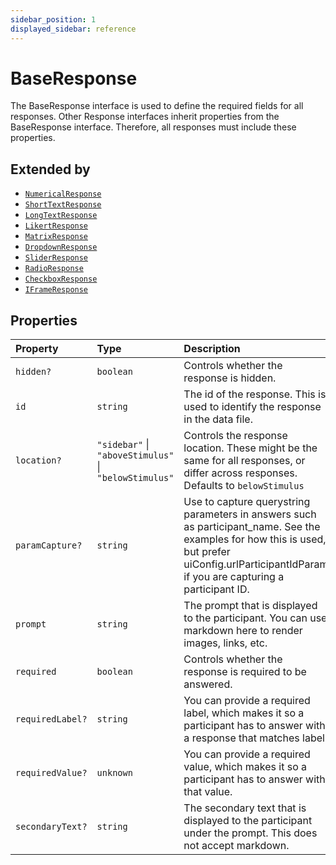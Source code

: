 ```yaml
---
sidebar_position: 1
displayed_sidebar: reference
---
```


# BaseResponse

The BaseResponse interface is used to define the required fields for all responses.
Other Response interfaces inherit properties from the BaseResponse interface.
Therefore, all responses must include these properties.

## Extended by

- [`NumericalResponse`](NumericalResponse.md)
- [`ShortTextResponse`](ShortTextResponse.md)
- [`LongTextResponse`](LongTextResponse.md)
- [`LikertResponse`](LikertResponse.md)
- [`MatrixResponse`](MatrixResponse.md)
- [`DropdownResponse`](DropdownResponse.md)
- [`SliderResponse`](SliderResponse.md)
- [`RadioResponse`](RadioResponse.md)
- [`CheckboxResponse`](CheckboxResponse.md)
- [`IFrameResponse`](IFrameResponse.md)

## Properties

| Property | Type | Description |
| :------ | :------ | :------ |
| `hidden?` | `boolean` | Controls whether the response is hidden. |
| `id` | `string` | The id of the response. This is used to identify the response in the data file. |
| `location?` | `"sidebar"` \| `"aboveStimulus"` \| `"belowStimulus"` | Controls the response location. These might be the same for all responses, or differ across responses. Defaults to `belowStimulus` |
| `paramCapture?` | `string` | Use to capture querystring parameters in answers such as participant_name. See the examples for how this is used, but prefer uiConfig.urlParticipantIdParam if you are capturing a participant ID. |
| `prompt` | `string` | The prompt that is displayed to the participant. You can use markdown here to render images, links, etc. |
| `required` | `boolean` | Controls whether the response is required to be answered. |
| `requiredLabel?` | `string` | You can provide a required label, which makes it so a participant has to answer with a response that matches label. |
| `requiredValue?` | `unknown` | You can provide a required value, which makes it so a participant has to answer with that value. |
| `secondaryText?` | `string` | The secondary text that is displayed to the participant under the prompt. This does not accept markdown. |
